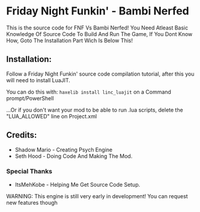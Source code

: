 # Friday Night Funkin' - Bambi Nerfed
This is the source code for FNF Vs Bambi Nerfed! You Need Atleast Basic Knowledge Of Source Code To Build And Run The Game, If You Dont Know How, Goto The Installation Part Wich Is Below This!
## Installation:
Follow a Friday Night Funkin' source code compilation tutorial, after this you will need to install LuaJIT.

You can do this with: `haxelib install linc_luajit` on a Command prompt/PowerShell

...Or if you don't want your mod to be able to run .lua scripts, delete the "LUA_ALLOWED" line on Project.xml

## Credits:
* Shadow Mario - Creating Psych Engine
* Seth Hood - Doing Code And Making The Mod.

### Special Thanks
* ItsMehKobe - Helping Me Get Source Code Setup.

WARNING: This engine is still very early in development! You can request new features though

[](https://img.itch.zone/aW1nLzYxMzgwMDMuZ2lm/original/tud%2FHx.gif)
